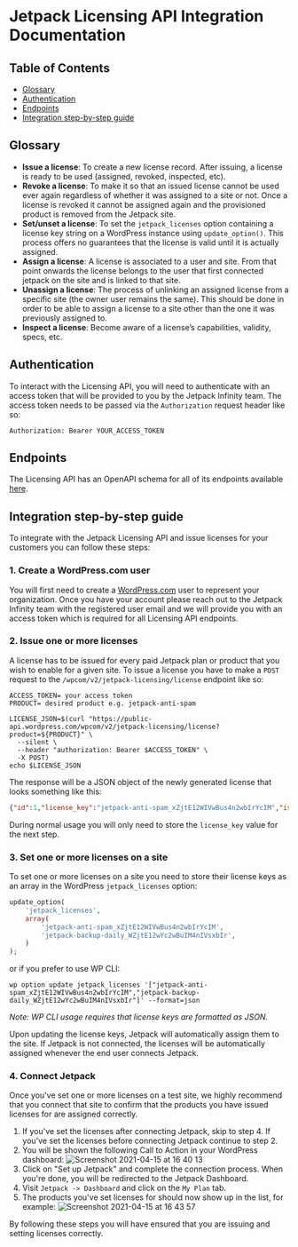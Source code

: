 # Jetpack Licensing API Integration Documentation

## Table of Contents

- [Glossary](#glossary)
- [Authentication](#authentication)
- [Endpoints](#endpoints)
- [Integration step-by-step guide](#integration-step-by-step-guide)

## Glossary

- **Issue a license**: To create a new license record. After issuing, a license is ready to be used (assigned, revoked, inspected, etc).
- **Revoke a license**: To make it so that an issued license cannot be used ever again regardless of whether it was assigned to a site or not. Once a license is revoked it cannot be assigned again and the provisioned product is removed from the Jetpack site.
- **Set/unset a license**: To set the `jetpack_licenses` option containing a license key string on a WordPress instance using `update_option()`. This process offers no guarantees that the license is valid until it is actually assigned.
- **Assign a license**: A license is associated to a user and site. From that point onwards the license belongs to the user that first connected jetpack on the site and is linked to that site.
- **Unassign a license**: The process of unlinking an assigned license from a specific site (the owner user remains the same). This should be done in order to be able to assign a license to a site other than the one it was previously assigned to.
- **Inspect a license**: Become aware of a license’s capabilities, validity, specs, etc.

## Authentication

To interact with the Licensing API, you will need to authenticate with an access token that will be provided to you by the Jetpack Infinity team. The access token needs to be passed via the `Authorization` request header like so:
```
Authorization: Bearer YOUR_ACCESS_TOKEN
```

## Endpoints

The Licensing API has an OpenAPI schema for all of its endpoints available [here](https://github.com/Automattic/jetpack-licensing-api/blob/master/spec.yml).

## Integration step-by-step guide

To integrate with the Jetpack Licensing API and issue licenses for your customers you can follow these steps:

### 1. Create a WordPress.com user

You will first need to create a [WordPress.com](https://wordpress.com/) user to represent your organization. Once you have your account please reach out to the Jetpack Infinity team with the registered user email and we will provide you with an access token which is required for all Licensing API endpoints.

### 2. Issue one or more licenses

A license has to be issued for every paid Jetpack plan or product that you wish to enable for a given site. To issue a license you have to make a `POST` request to the `/wpcom/v2/jetpack-licensing/license` endpoint like so:
```shell script
ACCESS_TOKEN= your access token
PRODUCT= desired product e.g. jetpack-anti-spam

LICENSE_JSON=$(curl "https://public-api.wordpress.com/wpcom/v2/jetpack-licensing/license?product=${PRODUCT}" \
  --silent \
  --header "authorization: Bearer $ACCESS_TOKEN" \
  -X POST)
echo $LICENSE_JSON
```
The response will be a JSON object of the newly generated license that looks something like this:
```json
{"id":1,"license_key":"jetpack-anti-spam_xZjtE12WIVwBus4n2wbIrYcIM","issued_at":"2020-09-08 16:14:58","revoked_at":null}
```
During normal usage you will only need to store the `license_key` value for the next step.

### 3. Set one or more licenses on a site

To set one or more licenses on a site you need to store their license keys as an array in the WordPress `jetpack_licenses` option:
```php
update_option(
    'jetpack_licenses',
    array(
        'jetpack-anti-spam_xZjtE12WIVwBus4n2wbIrYcIM',
        'jetpack-backup-daily_WZjtE12wYc2wBuIM4nIVsxbIr',
    )
);
```
or if you prefer to use WP CLI:
```shell script
wp option update jetpack_licenses '["jetpack-anti-spam_xZjtE12WIVwBus4n2wbIrYcIM","jetpack-backup-daily_WZjtE12wYc2wBuIM4nIVsxbIr"]' --format=json
```
_Note: WP CLI usage requires that license keys are formatted as JSON._

Upon updating the license keys, Jetpack will automatically assign them to the site. If Jetpack is not connected, the licenses will be automatically assigned whenever the end user connects Jetpack.

### 4. Connect Jetpack

Once you've set one or more licenses on a test site, we highly recommend that you connect that site to confirm that the products you have issued licenses for are assigned correctly.

1. If you've set the licenses after connecting Jetpack, skip to step 4. If you've set the licenses before connecting Jetpack continue to step 2.
2. You will be shown the following Call to Action in your WordPress dashboard:
![Screenshot 2021-04-15 at 16 40 13](https://user-images.githubusercontent.com/22746396/114878875-5ac9c900-9e09-11eb-92b5-3f0768f5a81d.png)
3. Click on "Set up Jetpack" and complete the connection process. When you're done, you will be redirected to the Jetpack Dashboard.
4. Visit `Jetpack -> Dashboard` and click on the `My Plan` tab.
5. The products you've set licenses for should now show up in the list, for example:
![Screenshot 2021-04-15 at 16 43 57](https://user-images.githubusercontent.com/22746396/114879361-cad84f00-9e09-11eb-8d24-60e9f750cc0c.png)

By following these steps you will have ensured that you are issuing and setting licenses correctly.
